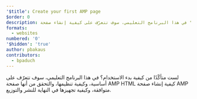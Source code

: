 ```yaml
---
'$title': Create your first AMP page
$order: 0
description: لست متأكّدًا من كيفية بدء الاستخدام؟ في هذا البرنامج التعليمي، سوف تتعرّف على كيفية إنشاء صفحة AMP HTML أساسية، وكيفية تنظيمها والتحقق من أنها صفحة AMP متوافقة، وفي النهاية ...
formats:
  - websites
numbered: '0'
'$hidden': 'true'
author: pbakaus
contributors:
  - bpaduch
---
```


لست متأكّدًا من كيفية بدء الاستخدام؟ في هذا البرنامج التعليمي، سوف تتعرّف على كيفية إنشاء صفحة <span dir="ltr" class="nowrap">AMP HTML</span> أساسية، وكيفية تنظيمها، والتحقق من أنها صفحة AMP متوافقة، وكيفية تجهيزها في النهاية للنشر والتوزيع.

